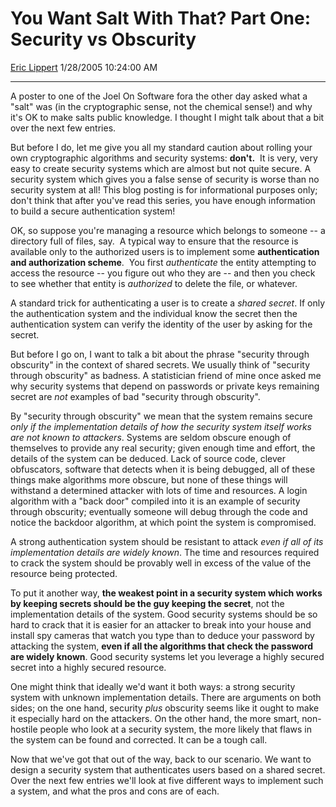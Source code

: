 # You Want Salt With That? Part One: Security vs Obscurity

[Eric Lippert](https://social.msdn.microsoft.com/profile/Eric%20Lippert) 1/28/2005 10:24:00 AM

-----

A poster to one of the Joel On Software fora the other day asked what a "salt" was (in the cryptographic sense, not the chemical sense\!) and why it's OK to make salts public knowledge. I thought I might talk about that a bit over the next few entries.

But before I do, let me give you all my standard caution about rolling your own cryptographic algorithms and security systems: **don't.**  It is very, very easy to create security systems which are almost but not quite secure. A security system which gives you a false sense of security is worse than no security system at all\! This blog posting is for informational purposes only; don't think that after you've read this series, you have enough information to build a secure authentication system\!

OK, so suppose you're managing a resource which belongs to someone -- a directory full of files, say.  A typical way to ensure that the resource is available only to the authorized users is to implement some **authentication and authorization scheme**.  You first *authenticate* the entity attempting to access the resource -- you figure out who they are -- and then you check to see whether that entity is *authorized* to delete the file, or whatever.

A standard trick for authenticating a user is to create a *shared secret*. If only the authentication system and the individual know the secret then the authentication system can verify the identity of the user by asking for the secret.

But before I go on, I want to talk a bit about the phrase "security through obscurity" in the context of shared secrets. We usually think of "security through obscurity" as badness. A statistician friend of mine once asked me why security systems that depend on passwords or private keys remaining secret are *not* examples of bad "security through obscurity".

By "security through obscurity" we mean that the system remains secure *only* *if the implementation details of how the security system itself works are not known to attackers*. Systems are seldom obscure enough of themselves to provide any real security; given enough time and effort, the details of the system can be deduced. Lack of source code, clever obfuscators, software that detects when it is being debugged, all of these things make algorithms more obscure, but none of these things will withstand a determined attacker with lots of time and resources. A login algorithm with a "back door" compiled into it is an example of security through obscurity; eventually someone will debug through the code and notice the backdoor algorithm, at which point the system is compromised.

A strong authentication system should be resistant to attack *even if all of its implementation details are widely known*. The time and resources required to crack the system should be provably well in excess of the value of the resource being protected.

To put it another way, **the weakest point in a security system which works by keeping secrets should be the guy keeping the secret**, not the implementation details of the system. Good security systems should be so hard to crack that it is easier for an attacker to break into your house and install spy cameras that watch you type than to deduce your password by attacking the system, **even if all the algorithms that check the password are widely known**. Good security systems let you leverage a highly secured secret into a highly secured resource.

One might think that ideally we'd want it both ways: a strong security system with unknown implementation details. There are arguments on both sides; on the one hand, security *plus* obscurity seems like it ought to make it especially hard on the attackers. On the other hand, the more smart, non-hostile people who look at a security system, the more likely that flaws in the system can be found and corrected. It can be a tough call.

Now that we've got that out of the way, back to our scenario. We want to design a security system that authenticates users based on a shared secret. Over the next few entries we'll look at five different ways to implement such a system, and what the pros and cons are of each.

